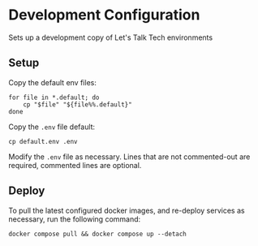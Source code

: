 # Development Configuration
Sets up a development copy of Let's Talk Tech environments

## Setup
Copy the default env files:

    for file in *.default; do
        cp "$file" "${file%%.default}"
    done
Copy the `.env` file default:

    cp default.env .env

Modify the `.env` file as necessary. Lines that are not commented-out are required, commented lines are optional.


## Deploy
To pull the latest configured docker images, and re-deploy services as necessary, run the following command:

    docker compose pull && docker compose up --detach

